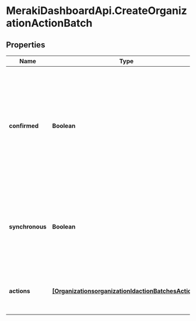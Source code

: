 # MerakiDashboardApi.CreateOrganizationActionBatch

## Properties
Name | Type | Description | Notes
------------ | ------------- | ------------- | -------------
**confirmed** | **Boolean** | Set to true for immediate execution. Set to false if the action should be previewed before executing. This property cannot be unset once it is true. Defaults to false. | [optional] 
**synchronous** | **Boolean** | Set to true to force the batch to run synchronous. There can be at most 20 actions in synchronous batch. Defaults to false. | [optional] 
**actions** | [**[OrganizationsorganizationIdactionBatchesActions]**](OrganizationsorganizationIdactionBatchesActions.md) | A set of changes to make as part of this action (<a href='https://developer.cisco.com/meraki/api/#/rest/guides/action-batches/'>more details</a>) | 


